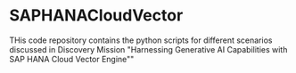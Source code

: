 # SAPHANACloudVector
THis code repository contains the python scripts for different scenarios discussed in Discovery Mission "Harnessing Generative AI Capabilities with SAP HANA Cloud Vector Engine""
